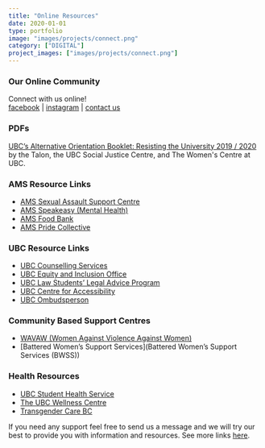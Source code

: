 ```yaml
---
title: "Online Resources"
date: 2020-01-01
type: portfolio
image: "images/projects/connect.png"
category: ["DIGITAL"]
project_images: ["images/projects/connect.png"]
---
```


### Our Online Community
Connect with us online! \
[facebook](https://www.facebook.com/ubcwomenscentre/)
| [instagram](https://www.instagram.com/ubcwomenscentre/) | [contact us](/contact)


### PDFs

[UBC’s Alternative Orientation Booklet: Resisting the University 2019 / 2020](https://thetalon.ca/wp-content/uploads/2019/09/AOBwoprintmarks-1.pdf) by the Talon, the UBC Social Justice Centre, and The Women's Centre at UBC.






### AMS Resource Links
- [AMS Sexual Assault Support Centre](https://amssasc.ca/)
- [AMS Speakeasy (Mental Health)](http://www.ams.ubc.ca/services/speakeasy/)
- [AMS Food Bank](https://www.ams.ubc.ca/student-services/food-bank/)
- [AMS Pride Collective](http://www.prideubc.com/)

### UBC Resource Links
- [UBC Counselling Services](https://students.ubc.ca/health-wellness/mental-health-support-counselling-services#make-an-appointment)
- [UBC Equity and Inclusion Office](http://equity.ubc.ca/)
- [UBC Law Students’ Legal Advice Program](http://www.lslap.bc.ca/)
- [UBC Centre for Accessibility](https://students.ubc.ca/about-student-services/access-diversity)
- [UBC Ombudsperson](http://ombudsoffice.ubc.ca/)

### Community Based Support Centres
- [WAVAW (Women Against Violence Against Women)](http://www.wavaw.ca/)
- [Battered Women’s Support Services](Battered Women’s Support Services (BWSS))


### Health Resources
- [UBC Student Health Service](http://www.students.ubc.ca/livewelllearnwell/visit-a-doctor/about-student-health-service/)
- [The UBC Wellness Centre](http://www.students.ubc.ca/livewelllearnwell/explore-wellness/wellness-centre/)
- [Transgender Care BC](http://www.phsa.ca/transcarebc/)


If you need any support feel free to send us a message and we will try our best to provide you with information and resources. See more links [here](https://amssasc.ca/resources/).
 
